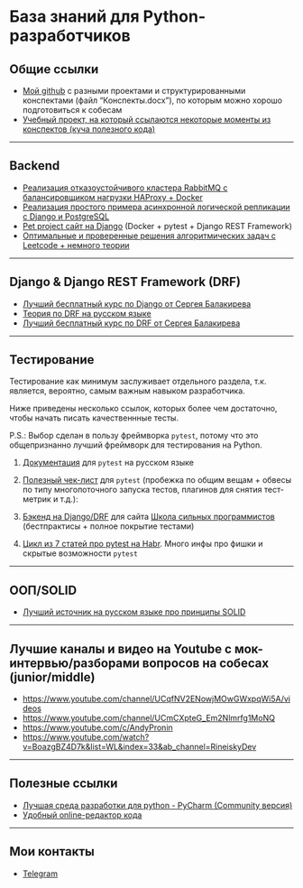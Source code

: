 # База знаний для Python-разработчиков 

## Общие ссылки
* [Мой github](https://github.com/nightblure/docs) с разными проектами и структурированными конспектами (файл “Конспекты.docx”), по которым можно хорошо подготовиться к собесам
* [Учебный проект, на который ссылаются некоторые моменты из конспектов (куча полезного кода)](https://github.com/nightblure/Python-Study)

---

## Backend
* [Реализация отказоустойчивого кластера RabbitMQ с балансировщиком нагрузки HAProxy + Docker](https://github.com/nightblure/Python-x-RabbitMQ-failover-cluster)
* [Реализация простого примера асинхронной логической репликации с Django и PostgreSQL](https://github.com/nightblure/pg_replica_app)
* [Pet project сайт на Django](https://github.com/nightblure/django-site-docker) (Docker + pytest + Django REST Framework)
* [Оптимальные и проверенные решения алгоритмических задач с Leetcode + немного теории](https://github.com/nightblure/Leetcode)
---

## Django & Django REST Framework (DRF)
* [Лучший бесплатный курс по Django от Сергея Балакирева](https://youtube.com/playlist?list=PLA0M1Bcd0w8xO_39zZll2u1lz_Q-Mwn1F)
* [Теория по DRF на русском языке](https://github.com/ilyachch/django-rest-framework-rusdoc)
* [Лучший бесплатный курс по DRF от Сергея Балакирева](https://youtube.com/playlist?list=PLA0M1Bcd0w8xZA3Kl1fYmOH_MfLpiYMRs)

---

## Тестирование
Тестирование как минимум заслуживает отдельного раздела, т.к. является, вероятно, самым важным навыком разработчика.

Ниже приведены несколько ссылок, которых более чем достаточно, чтобы начать писать качественнные тесты.

P.S.: Выбор сделан в пользу фреймворка ```pytest```, потому что это общепризнанно лучший фреймворк для тестирования на Python.

1. [Документация](https://pytest-docs-ru.readthedocs.io/ru/latest/contents.html) для ```pytest``` на русском языке


2. [Полезный чек-лист](https://stribny.name/blog/pytest/#web-apps) для ```pytest``` (пробежка по общим вещам + обвесы по типу многопоточного запуска тестов, плагинов для снятия тест-метрик и т.д.): 


3. [Бэкенд на Django/DRF](https://github.com/tough-dev-school/education-backend) для сайта [Школа сильных программистов](https://education.borshev.com/)
(бестпрактисы + полное покрытие тестами)


4. [Цикл из 7 статей про pytest на Habr](https://habr.com/ru/post/448782/). Много инфы про фишки и скрытые возможности ```pytest```

---

## ООП/SOLID
* [Лучший источник на русском языке про принципы SOLID](https://solidbook.vercel.app/dip)

---

## Лучшие каналы и видео на Youtube с мок-интервью/разборами вопросов на собесах (junior/middle)
* https://www.youtube.com/channel/UCqfNV2ENowjMOwGWxpqWi5A/videos
* https://www.youtube.com/channel/UCmCXpteG_Em2Nlmrfg1MoNQ
* https://www.youtube.com/c/AndyPronin
* https://www.youtube.com/watch?v=BoazgBZ4D7k&list=WL&index=33&ab_channel=RineiskyDev

---

## Полезные ссылки
* [Лучшая среда разработки для python - PyCharm (Community версия)](https://www.jetbrains.com/ru-ru/pycharm/download/#section=windows)
* [Удобный online-редактор кода](https://www.online-python.com/)

---

## Мои контакты
* [Telegram](https://t.me/nightblure)

